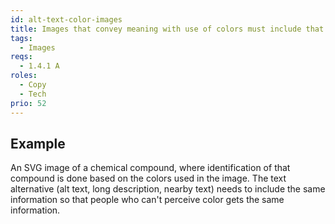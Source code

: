 ```yaml
---
id: alt-text-color-images
title: Images that convey meaning with use of colors must include that information in the text alternative
tags:
  - Images
reqs:
  - 1.4.1 A
roles:
  - Copy
  - Tech
prio: 52
---
```


## Example

An SVG image of a chemical compound, where identification of that compound is done based on the colors used in the image. The text alternative (alt text, long description, nearby text) needs to include the same information so that people who can't perceive color gets the same information.
